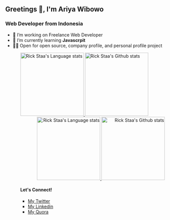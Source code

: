 <h2>Greetings 👋, I'm Ariya Wibowo</h2>
<h3>Web Developer from Indonesia</h3>
<ul>
 <li>  🔭 I’m working on Freelance Web Developer</li>
  <li>  🌱 I’m currently learning <b>Javascrpit</b> </li>
 <li>  👨‍💻 Open for open source, company profile, and personal profile project</li>
<ul>

<!-- Light Mode -->
<div align="left"> 
<a href="https://github.com/anuraghazra/github-readme-stats#gh-light-mode-only">
<img height=200 src="https://github-readme-stats-git-masterrstaa-rickstaa.vercel.app/api/top-langs/?username=ariyawib&layout=compact&langs_count=10&hide_border=true&role=owner,collaborator&theme=default#gh-light-mode-only" alt="Rick Staa's Language stats" />
</a>
<a href="https://github.com/anuraghazra/github-readme-stats#gh-light-mode-only">
<img height=200 src="https://github-readme-stats-git-masterrstaa-rickstaa.vercel.app/api?username=ariyawib&show_icons=true&count_private=true&line_height=28&hide_border=true&card_width=450&include_all_commits=true&role=owner,collaborator&exclude_repo=github-readme-stats&theme=default#gh-light-mode-only" alt="Rick Staa's Github stats" />
</a>
</div>

<!-- Dark Mode -->
<div align="right"> 
<a href="https://github.com/anuraghazra/github-readme-stats#gh-dark-mode-only">
<img height=200 weight=300 src="https://github-readme-stats-git-masterrstaa-rickstaa.vercel.app/api/top-langs/?username=ariyawib&layout=compact&langs_count=10&hide_border=true&role=owner,collaborator&theme=dark&bg_color=000000#gh-dark-mode-only" alt="Rick Staa's Language stats" />
</a>
<a href="https://github.com/anuraghazra/github-readme-stats#gh-dark-mode-only">
<img height=200 weight=300 src="https://github-readme-stats-git-masterrstaa-rickstaa.vercel.app/api?username=ariyawib&show_icons=true&count_private=true&line_height=28&hide_border=true&card_width=450&include_all_commits=true&role=owner,collaborator&exclude_repo=github-readme-stats&theme=dark&bg_color=000000#gh-dark-mode-only" alt="Rick Staa's Github stats" />
</a>
</div>

<h4>Let's Connect!</h4>
<ul>
  <li>  <a href="https://twitter.com/intent/follow?screen_name=ariyawib">My Twitter</a></li>
  <li>  <a href="https://www.linkedin.com/in/ariyawib">My Linkedin</a>
  <li>  <a href="https://id.quora.com/profile/Ariya-Wibowo">My Quora</a></li>
<ul>

